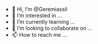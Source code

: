 - 👋 Hi, I’m @Geremiassil
- 👀 I’m interested in ...
- 🌱 I’m currently learning ...
- 💞️ I’m looking to collaborate on ...
- 📫 How to reach me ...

<!---
Geremiassil/Geremiassil is a ✨ special ✨ repository because its `README.md` (this file) appears on your GitHub profile.
You can click the Preview link to take a look at your changes.
--->
